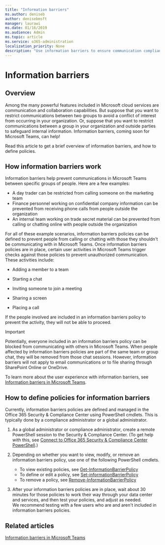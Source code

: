 ```yaml
---
title: "Information barriers"
ms.author: deniseb
author: denisebmsft
manager: laurawi
ms.date: 01/16/2019
ms.audience: Admin
ms.topic: article
ms.service: o365-administration
localization_priority: None
description: "Use information barriers to ensure communication compliance within your organization."
---
```


# Information barriers

## Overview

Among the many powerful features included in Microsoft cloud services are communication and collaboration capabilities. But suppose that you want to restrict communications between two groups to avoid a conflict of interest from occurring in your organization. Or, suppose that you want to restrict communications between a group in your organization and outside parties to safeguard internal information. Information barriers, coming soon for Microsoft Teams, can help! 

Read this article to get a brief overview of information barriers, and how to define policies.

## How information barriers work

Information barriers help prevent communications in Microsoft Teams between specific groups of people. Here are a few examples:

- A day trader can be restricted from calling someone on the marketing team
- Finance personnel working on confidential company information can be prevented from receiving phone calls from people outside the organization
- An internal team working on trade secret material can be prevented from calling or chatting online with people outside the organization

For all of these example scenarios, information barriers policies can be defined to prevent people from calling or chatting with those they shouldn't be communicating with in Microsoft Teams. Once information barriers policies are in place, certain user activities in Microsoft Teams trigger checks against those policies to prevent unauthorized communication. These activities include:

- Adding a member to a team

- Starting a chat 

- Inviting someone to join a meeting

- Sharing a screen 

- Placing a call

If the people involved are included in an information barriers policy to prevent the activity, they will not be able to proceed. 

> [!IMPORTANT]
> Potentially, everyone included in an information barriers policy can be blocked from communicating with others in Microsoft Teams. When people affected by information barriers policies are part of the same team or group chat, they will be removed from those chat sessions. However, information barriers will not apply to email communications or to file sharing through SharePoint Online or OneDrive. 

To learn more about the user experience with information barriers, see [Information barriers in Microsoft Teams](https://docs.microsoft.com/MicrosoftTeams/information-barriers-in-teams).

## How to define policies for information barriers

Currently, information barriers policies are defined and managed in the Office 365 Security & Compliance Center using PowerShell cmdlets. This is typically done by a compliance administrator or a global administrator.

1. As a global administrator or compliance administrator, create a remote PowerShell session to the Security & Compliance Center. (To get help with this, see [Connect to Office 365 Security & Compliance Center PowerShell](https://docs.microsoft.com/powershell/exchange/office-365-scc/connect-to-scc-powershell).)

2. Depending on whether you want to view, modify, or remove an information barriers policy, use one of the following PowerShell cmdlets.
    - To view existing policies, see  [Get-InformationBarrierPolicy](https://github.com/MicrosoftDocs/office-docs-powershell/blob/InfoBarrier-chrisda/exchange/exchange-ps/exchange/policy-and-compliance/Get-InformationBarrierPolicy.md)
    - To define or edit a policy, see  [Set-informationBarrierPolicy](https://github.com/MicrosoftDocs/office-docs-powershell/blob/InfoBarrier-chrisda/exchange/exchange-ps/exchange/policy-and-compliance/Set-InformationBarrierPolicy.md)
    - To remove a policy, see [Remove-InformationBarrierPolicy](https://github.com/MicrosoftDocs/office-docs-powershell/blob/InfoBarrier-chrisda/exchange/exchange-ps/exchange/policy-and-compliance/Remove-InformationBarrierPolicy.md)

3. After your information barriers policies are in place, wait about 30 minutes for those policies to work their way through your data center and services, and then test your policies, and adjust as needed.<br>We recommend testing with a few users who are and aren't included in information barriers policies.



## Related articles

[Information barriers in Microsoft Teams](https://docs.microsoft.com/MicrosoftTeams/information-barriers-in-teams)
